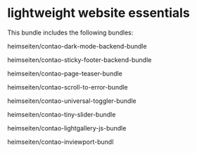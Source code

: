 # lightweight website essentials
This bundle includes the following bundles:

heimseiten/contao-dark-mode-backend-bundle

heimseiten/contao-sticky-footer-backend-bundle

heimseiten/contao-page-teaser-bundle

heimseiten/contao-scroll-to-error-bundle

heimseiten/contao-universal-toggler-bundle

heimseiten/contao-tiny-slider-bundle

heimseiten/contao-lightgallery-js-bundle

heimseiten/contao-inviewport-bundl
